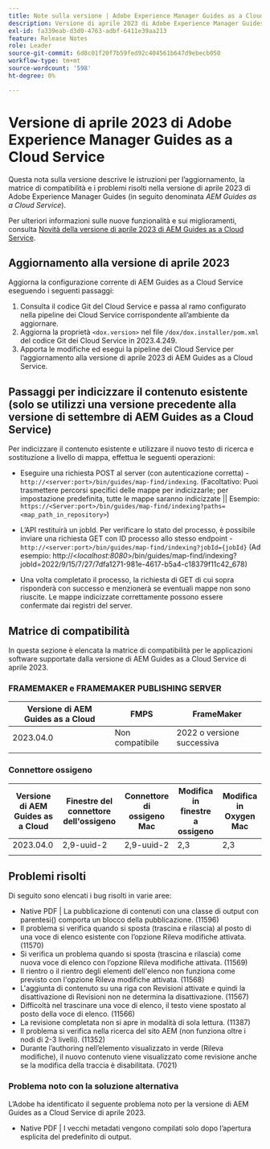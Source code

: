 ```yaml
---
title: Note sulla versione | Adobe Experience Manager Guides as a Cloud Service, versione di aprile 2023
description: Versione di aprile 2023 di Adobe Experience Manager Guides as a Cloud Service
exl-id: fa339eab-d3d0-4763-adbf-6411e39aa213
feature: Release Notes
role: Leader
source-git-commit: 6d8c01f20f7b59fed92c404561b647d9ebecb050
workflow-type: tm+mt
source-wordcount: '598'
ht-degree: 0%

---
```


# Versione di aprile 2023 di Adobe Experience Manager Guides as a Cloud Service

Questa nota sulla versione descrive le istruzioni per l’aggiornamento, la matrice di compatibilità e i problemi risolti nella versione di aprile 2023 di Adobe Experience Manager Guides (in seguito denominata *AEM Guides as a Cloud Service*).

Per ulteriori informazioni sulle nuove funzionalità e sui miglioramenti, consulta [Novità della versione di aprile 2023 di AEM Guides as a Cloud Service](whats-new-2023-4-0.md).

## Aggiornamento alla versione di aprile 2023

Aggiorna la configurazione corrente di AEM Guides as a Cloud Service eseguendo i seguenti passaggi:

1. Consulta il codice Git del Cloud Service e passa al ramo configurato nella pipeline dei Cloud Service corrispondente all’ambiente da aggiornare.
2. Aggiorna la proprietà `<dox.version>` nel file `/dox/dox.installer/pom.xml` del codice Git dei Cloud Service in 2023.4.249.
3. Apporta le modifiche ed esegui la pipeline dei Cloud Service per l’aggiornamento alla versione di aprile 2023 di AEM Guides as a Cloud Service.

## Passaggi per indicizzare il contenuto esistente (solo se utilizzi una versione precedente alla versione di settembre di AEM Guides as a Cloud Service)

Per indicizzare il contenuto esistente e utilizzare il nuovo testo di ricerca e sostituzione a livello di mappa, effettua le seguenti operazioni:

* Eseguire una richiesta POST al server (con autenticazione corretta) - `http://<server:port>/bin/guides/map-find/indexing`.
(Facoltativo: Puoi trasmettere percorsi specifici delle mappe per indicizzarle; per impostazione predefinita, tutte le mappe saranno indicizzate || Esempio: `https://<Server:port>/bin/guides/map-find/indexing?paths=<map_path_in_repository>`)

* L’API restituirà un jobId. Per verificare lo stato del processo, è possibile inviare una richiesta GET con ID processo allo stesso endpoint - `http://<server:port>/bin/guides/map-find/indexing?jobId={jobId}`
(Ad esempio: http://&lt;_localhost:8080_>/bin/guides/map-find/indexing?jobId=2022/9/15/7/27/7dfa1271-981e-4617-b5a4-c18379f11c42_678)

* Una volta completato il processo, la richiesta di GET di cui sopra risponderà con successo e menzionerà se eventuali mappe non sono riuscite. Le mappe indicizzate correttamente possono essere confermate dai registri del server.

## Matrice di compatibilità

In questa sezione è elencata la matrice di compatibilità per le applicazioni software supportate dalla versione di AEM Guides as a Cloud Service di aprile 2023.

### FRAMEMAKER e FRAMEMAKER PUBLISHING SERVER

| Versione di AEM Guides as a Cloud | FMPS | FrameMaker |
| --- | --- | --- |
| 2023.04.0 | Non compatibile | 2022 o versione successiva |
| | | |


### Connettore ossigeno

| Versione di AEM Guides as a Cloud | Finestre del connettore dell&#39;ossigeno | Connettore di ossigeno Mac | Modifica in finestre a ossigeno | Modifica in Oxygen Mac |
| --- | --- | --- | --- | --- |
| 2023.04.0 | 2,9-uuid-2 | 2,9-uuid-2 | 2,3 | 2,3 |
|  |  |  |  |



## Problemi risolti

Di seguito sono elencati i bug risolti in varie aree:

* Native PDF | La pubblicazione di contenuti con una classe di output con parentesi() comporta un blocco della pubblicazione. (11596)
* Il problema si verifica quando si sposta (trascina e rilascia) al posto di una voce di elenco esistente con l’opzione Rileva modifiche attivata. (11570)
* Si verifica un problema quando si sposta (trascina e rilascia) come nuova voce di elenco con l’opzione Rileva modifiche attivata. (11569)
* Il rientro o il rientro degli elementi dell&#39;elenco non funziona come previsto con l&#39;opzione Rileva modifiche attivata. (11568)
* L&#39;aggiunta di contenuto su una riga con Revisioni attivate e quindi la disattivazione di Revisioni non ne determina la disattivazione. (11567)
* Difficoltà nel trascinare una voce di elenco, il testo viene spostato al posto della voce di elenco. (11566)
* La revisione completata non si apre in modalità di sola lettura. (11387)
* Il problema si verifica nella ricerca del sito AEM (non funziona oltre i nodi di 2-3 livelli). (11352)
* Durante l’authoring nell’elemento visualizzato in verde (Rileva modifiche), il nuovo contenuto viene visualizzato come revisione anche se la modifica della traccia è disabilitata. (7021)

### Problema noto con la soluzione alternativa

L’Adobe ha identificato il seguente problema noto per la versione di AEM Guides as a Cloud Service di aprile 2023.

* Native PDF | I vecchi metadati vengono compilati solo dopo l’apertura esplicita del predefinito di output.
